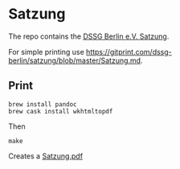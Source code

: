 # Satzung

The repo contains the [DSSG Berlin e.V. Satzung](Satzung.md).

For simple printing use https://gitprint.com/dssg-berlin/satzung/blob/master/Satzung.md.

## Print

    brew install pandoc
    brew cask install wkhtmltopdf

Then

    make

Creates a [Satzung.pdf](Satzung.pdf)